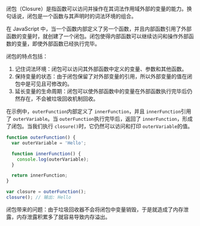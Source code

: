 闭包（Closure）是指函数可以访问并操作在其词法作用域外部的变量的能力。换句话说，闭包是一个函数与其声明时的词法环境的组合。

在 JavaScript 中，当一个函数内部定义了另一个函数，并且内部函数引用了外部函数的变量时，就创建了一个闭包。闭包使得内部函数可以继续访问和操作外部函数的变量，即使外部函数已经执行完毕。

闭包的特点包括：

1. 记住词法环境：闭包可以访问其外部函数中定义的变量、参数和其他函数。
2. 保持变量的状态：由于闭包保留了对外部变量的引用，所以外部变量的值在闭包中是可见且可修改的。
3. 延长变量的生命周期：闭包可以使外部函数中的变量在外部函数执行完毕后仍然存在，不会被垃圾回收机制回收。

在示例中，`outerFunction`内部定义了 `innerFunction`，并且 `innerFunction`引用了 `outerVariable`。当 `outerFunction`执行完毕后，返回了 `innerFunction`，形成了闭包。当我们执行 `closure()`时，它仍然可以访问和打印 `outerVariable`的值。

```JavaScript
function outerFunction() {
  var outerVariable = 'Hello';

  function innerFunction() {
    console.log(outerVariable);
  }

  return innerFunction;
}

var closure = outerFunction();
closure(); // 输出: Hello
```

闭包带来的问题：由于垃圾回收器不会将闭包中变量销毁，于是就造成了内存泄露，内存泄露积累多了就容易导致内存溢出。
